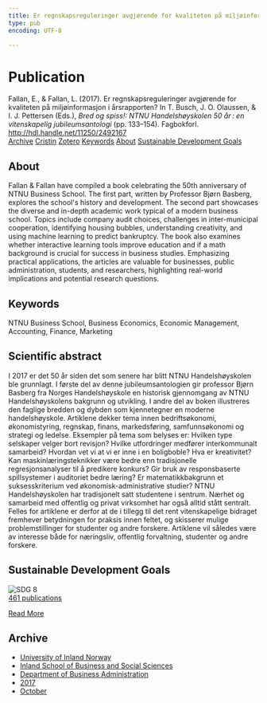 ```yaml
---
title: Er regnskapsreguleringer avgjørende for kvaliteten på miljøinformasjon i årsrapporten?
type: pub
encoding: UTF-8

---
```

<h1>Publication</h1>
<article id="csl-bib-container-WRUQDJGF" class="csl-bib-container">
  <div class="csl-bib-body"> <div class="csl-entry">Fallan, E., &#38; Fallan, L. (2017). Er regnskapsreguleringer avgjørende for kvaliteten på miljøinformasjon i årsrapporten? In T. Busch, J. O. Olaussen, &#38; I. J. Pettersen (Eds.), <i>Bred og spiss!: NTNU Handelshøyskolen 50 år : en vitenskapelig jubileumsantologi</i> (pp. 133–154). Fagbokforl. <a href="http://hdl.handle.net/11250/2492167">http://hdl.handle.net/11250/2492167</a></div> </div>
  <div class="csl-bib-buttons">
    <a href="#taxonomy-article-WRUQDJGF" alt="archive" class="csl-bib-button">Archive</a>
    <a href="https://app.cristin.no/results/show.jsf?id=1501927" alt="Cristin" class="csl-bib-button">Cristin</a>
    <a href="http://zotero.org/groups/5881554/items/WRUQDJGF" alt="Zotero" class="csl-bib-button">Zotero</a>
    <a href="#keywords-article-WRUQDJGF" alt="keywords" class="csl-bib-button">Keywords</a>
    <a href="#about-article-WRUQDJGF" alt="about_pub" class="csl-bib-button">About</a>
    <a href="#sdg-article-WRUQDJGF" alt="sdg" class="csl-bib-button">Sustainable Development Goals</a>
  </div>
  <div id="csl-bib-meta-container-WRUQDJGF"></div>
</article>
<div id="csl-bib-meta-WRUQDJGF" class="csl-bib-meta">
  <article id="about-article-WRUQDJGF" class="about_pub-article">
    <h1>About</h1>
    Fallan & Fallan have compiled a book celebrating the 50th anniversary of NTNU Business School. The first part, written by Professor Bjørn Basberg, explores the school's history and development. The second part showcases the diverse and in-depth academic work typical of a modern business school. Topics include company audit choices, challenges in inter-municipal cooperation, identifying housing bubbles, understanding creativity, and using machine learning to predict bankruptcy. The book also examines whether interactive learning tools improve education and if a math background is crucial for success in business studies. Emphasizing practical applications, the articles are valuable for businesses, public administration, students, and researchers, highlighting real-world implications and potential research questions.
  </article>
  <article id="keywords-article-WRUQDJGF" class="keywords-article">
    <h1>Keywords</h1>
    NTNU Business School, Business Economics, Economic Management, Accounting, Finance, Marketing
  </article>
  <article id="abstract-article-WRUQDJGF" class="abstract-article">
    <h1>Scientific abstract</h1>
    I 2017 er det 50 år siden det som senere har blitt NTNU Handelshøyskolen ble grunnlagt. I første del av denne jubileumsantologien gir professor Bjørn Basberg fra Norges Handelshøyskole en historisk gjennomgang av NTNU Handelshøyskolens bakgrunn og utvikling. I andre del av boken illustreres den faglige bredden og dybden som kjennetegner en moderne handelshøyskole. Artiklene dekker tema innen bedriftsøkonomi, økonomistyring, regnskap, finans, markedsføring, samfunnsøkonomi og strategi og ledelse. Eksempler på tema som belyses er: Hvilken type selskaper velger bort revisjon? Hvilke utfordringer medfører interkommunalt samarbeid? Hvordan vet vi at vi er inne i en boligboble? Hva er kreativitet? Kan maskinlæringsteknikker være bedre enn tradisjonelle regresjonsanalyser til å predikere konkurs? Gir bruk av responsbaserte spillsystemer i auditoriet bedre læring? Er matematikkbakgrunn et suksesskriterium ved økonomisk-administrative studier? NTNU Handelshøyskolen har tradisjonelt satt studentene i sentrum. Nærhet og samarbeid med offentlig og privat virksomhet har også alltid stått sentralt. Felles for artiklene er derfor at de i tillegg til det rent vitenskapelige bidraget fremhever betydningen for praksis innen feltet, og skisserer mulige problemstillinger for studenter og andre forskere. Artiklene vil således være av interesse både for næringsliv, offentlig forvaltning, studenter og andre forskere.
  </article>
  <article id="sdg-article-WRUQDJGF" class="sdg-article">
    <h1>Sustainable Development Goals</h1>
    <div class="sdg-container"><div id="sdg8" class="sdg">
        <img src="{{< params subfolder >}}images/sdg/sdg08_en.png" class="image" alt="SDG 8">
        <div class="sdg-overlay">
          <a href="{{< params subfolder >}}en/archive/?sdg=8#archive" class="sdg-publication-count"><span>461</span> publications</a>
          <p><a href="https://sdgs.un.org/goals/goal8" class="sdg-read-more">Read More</a></p>
        </div>
      </div></div>
  </article>
  <article id="taxonomy-article-WRUQDJGF" class="taxonomy-article">
    <h1>Archive</h1>
    <ul>
      <li><a href="{{< params subfolder >}}en/archive/?key=3DCRN523">University of Inland Norway</a></li>
      <li><a href="{{< params subfolder >}}en/archive/?key=DU8Q9LN9">Inland School of Business and Social Sciences</a></li>
      <li><a href="{{< params subfolder >}}en/archive/?key=3IQA89I8">Department of Business Administration</a></li>
      <li><a href="{{< params subfolder >}}en/archive/?key=XK3XPH22">2017</a></li>
      <li><a href="{{< params subfolder >}}en/archive/?key=45EV3IWW">October</a></li>
    </ul>
  </article>
</div>
